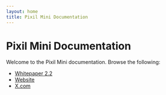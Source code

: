 ```yaml
---
layout: home
title: Pixil Mini Documentation
---
```

# Pixil Mini Documentation

Welcome to the Pixil Mini documentation. Browse the following:

- [Whitepaper 2.2](/whitepaper)
- [Website](https://pixilmini.com)
- [X.com](https://x.com/pixilmini)
